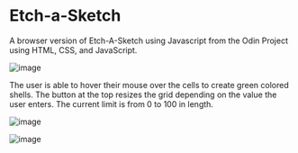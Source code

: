 # Etch-a-Sketch
A browser version of Etch-A-Sketch using Javascript from the Odin Project using HTML, CSS, and JavaScript. 

![image](https://github.com/michaelm4320/Etch-a-Sketch/assets/62119636/6fec8b2e-b401-40c9-a9ca-de1c277a1c25)

The user is able to hover their mouse over the cells to create green colored shells. The button at the top resizes the grid depending on the value the user enters. The current limit is from 0 to 100 in length.

![image](https://github.com/michaelm4320/Etch-a-Sketch/assets/62119636/1771b00a-0118-46dc-93e2-b2da34fe4779)

![image](https://github.com/michaelm4320/Etch-a-Sketch/assets/62119636/2e19a575-f76d-4806-b896-fd4b03bc61f2)
